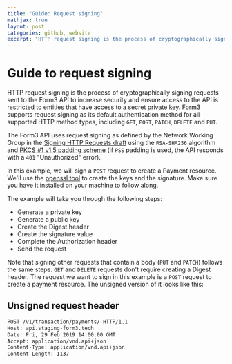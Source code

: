 ```yaml
---
title: "Guide: Request signing"
mathjax: true
layout: post
categories: github, website
excerpt: "HTTP request signing is the process of cryptographically signing requests sent to the Form3 API to increase security and ensure access to the API is restricted to entities that have access to a secret private key. Form3 supports request signing as its default authentication method for all supported HTTP method types, including `GET`, `POST`, `PATCH`, `DELETE` and `PUT`."
---
```


# Guide to request signing

HTTP request signing is the process of cryptographically signing requests sent to the Form3 API to increase security and ensure access to the API is restricted to entities that have access to a secret private key. Form3 supports request signing as its default authentication method for all supported HTTP method types, including `GET`, `POST`, `PATCH`, `DELETE` and `PUT`.

The Form3 API uses request signing as defined by the Network Working Group in the [Signing HTTP Requests draft](https://datatracker.ietf.org/doc/html/draft-cavage-http-signatures-12) using the `RSA-SHA256` algorithm and [PKCS #1 v1.5 padding scheme](https://datatracker.ietf.org/doc/html/rfc8017) (if `PSS` padding is used, the API responds with a `401` "Unauthorized" error).

In this example, we will sign a `POST` request to create a Payment resource. We'll use the [openssl tool](https://www.openssl.org/) to create the keys and the signature. Make sure you have it installed on your machine to follow along.

The example will take you through the following steps:

- Generate a private key
- Generate a public key
- Create the Digest header
- Create the signature value
- Complete the Authorization header
- Send the request

Note that signing other requests that contain a body (`PUT` and `PATCH`) follows the same steps. `GET` and `DELETE` requests don't require creating a Digest header.
The request we want to sign in this example is a `POST` request to create a payment resource. The unsigned version of it looks like this:

## Unsigned request header

```bash
POST /v1/transaction/payments/ HTTP/1.1
Host: api.staging-form3.tech
Date: Fri, 29 Feb 2019 14:00:00 GMT
Accept: application/vnd.api+json
Content-Type: application/vnd.api+json
Content-Length: 1137
```
